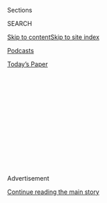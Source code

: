 <div id="app">

<div>

<div>

<div>

<div class="NYTAppHideMasthead css-1q2w90k e1suatyy0">

<div class="section css-ui9rw0 e1suatyy2">

<div class="css-eph4ug er09x8g0">

<div class="css-6n7j50">

</div>

<span class="css-1dv1kvn">Sections</span>

<div class="css-10488qs">

<span class="css-1dv1kvn">SEARCH</span>

</div>

[Skip to content](#site-content)[Skip to site
index](#site-index)

</div>

<div id="masthead-section-label" class="css-1wr3we4 eaxe0e00">

[Podcasts](https://www.nytimes3xbfgragh.onion/spotlight/podcasts)

</div>

<div class="css-10698na e1huz5gh0">

</div>

</div>

<div id="masthead-bar-one" class="section hasLinks css-15hmgas e1csuq9d3">

<div class="css-uqyvli e1csuq9d0">

</div>

<div class="css-1uqjmks e1csuq9d1">

</div>

<div class="css-9e9ivx">

[](https://myaccount.nytimes3xbfgragh.onion/auth/login?response_type=cookie&client_id=vi)

</div>

<div class="css-1bvtpon e1csuq9d2">

[Today’s
Paper](https://www.nytimes3xbfgragh.onion/section/todayspaper)

</div>

</div>

</div>

</div>

<div data-aria-hidden="false">

<div id="site-content" data-role="main">

<div>

<div class="css-1aor85t" style="opacity:0.000000001;z-index:-1;visibility:hidden">

<div class="css-1hqnpie">

<div class="css-epjblv">

<span class="css-17xtcya">[Podcasts](/spotlight/podcasts)</span><span class="css-x15j1o">|</span><span class="css-fwqvlz">New
Loop,
America</span>

</div>

<div class="css-k008qs">

<div class="css-1iwv8en">

<span class="css-18z7m18"></span>

<div>

</div>

</div>

<span class="css-1n6z4y">https://nyti.ms/2T87qUf</span>

<div class="css-1705lsu">

<div class="css-4xjgmj">

<div class="css-4skfbu" data-role="toolbar" data-aria-label="Social Media Share buttons, Save button, and Comments Panel with current comment count" data-testid="share-tools">

  - 
  - 
  - 
  - 
    
    <div class="css-6n7j50">
    
    </div>

  - 

</div>

</div>

</div>

</div>

</div>

</div>

<div id="NYT_TOP_BANNER_REGION" class="css-13pd83m">

</div>

<div id="top-wrapper" class="css-1sy8kpn">

<div id="top-slug" class="css-l9onyx">

Advertisement

</div>

[Continue reading the main
story](#after-top)

<div class="ad top-wrapper" style="text-align:center;height:100%;display:block;min-height:250px">

<div id="top" class="place-ad" data-position="top" data-size-key="top">

</div>

</div>

<div id="after-top">

</div>

</div>

<div>

<div class="css-1g7y0i5 e1drnplw0">

<div class="css-1ceswkc e1drnplw1">

</div>

<div class="css-f2fzwx e1drnplw2">

<div data-aria-labelledby="modal-title" data-role="region">

<div id="modal-title" class="css-mln36k">

transcript

</div>

<div class="css-pbq7ev">

</div>

<span>Back to Still
Processing</span>

<div class="css-f6lhej">

<div class="css-1ialerq">

<div class="css-1701swk">

bars

</div>

<div>

<div class="css-1t7yl1y">

0:00/0:00

</div>

<div class="css-og85jy">

\-0:00

</div>

</div>

</div>

</div>

<div class="css-15fbio0">

<div class="css-1p4nyns">

transcript

## New Loop, America

### Hosted by Wesley Morris and Jenna Wortham. Produced by Hans Buetow and Sydney Harper.

#### How dystopian and utopian shows like “Westworld” and “Hollywood” can help us map out a better future.

Thursday, May 14th, 2020

</div>

  - jenna wortham  
    Where’s my potato salad?

  - wesley morris  
    Jenna, I’m still building my potato arsenal. \[LAUGHTER\] It’s not
    going to be easy.

  - jenna wortham  
    I was promised potato salad.

  - wesley morris  
    And the promise still stands. It’s not time. It’s a Memorial Day
    potato salad. OK, let’s go.

  - jenna wortham  
    Ready? Three, two, one, record.
    
    I’m Jenna Wortham.

  - wesley morris  
    I’m Wesley Morris. We’re two culture writers scratching our heads at
    what the hell “Westworld’s” about. We still don’t know.

  - jenna wortham  
    This is “Still Processing.”

  - wesley morris  
    Jenna you know I love you, and I’ll do anything you ask me to do.
    And you really didn’t ask me to do it. As a matter of fact, I
    believe you warned me not to do it. But I watched all of season
    three of “Westworld.” And I just want to know, as a “Westworld”
    lover yourself, what the hell is going on with you?

  - jenna wortham  
    Listen, I think “Westworld lover” is a bit strong of a title, OK?

  - wesley morris  
    I’m sorry. I did not mean to impugn you.

  - jenna wortham  
    “Westworld” obsessive, “Westworld” curious, I mean, all of those
    apply.

  - wesley morris  
    I’m “Westworld” curious. You’re a “Westworld” sexual.

  - jenna wortham  
    Yes, I’m a West sexual. But since the show came out in 2016, I have
    found it so intriguing.

  - archived recording  
    Welcome to Westworld. Live without limits.

jenna wortham

The show is about a very fancy high tech amusement park for the ultra
wealthy, called Westworld. And at that amusement park, there are all
these very human-like androids, who live in this imperialist fantasy, I
guess. And visitors to the park get to engage with these robots in
whatever way they choose. So they can hunt them. They can enlist them
for quests. They can drink with them in the local watering hole, the
local saloon. They can have sex with them. I mean, they can beat them. I
mean, they can do whatever they want to them. And the show is basically
about the ethics of that.

  - archived recording 1  
    No, no, please don’t hurt him. I’ll do whatever you say\! Agh\!

  - archived recording 2  
    I didn’t pay all this money because I want it easy. I want you to
    fight.

jenna wortham

And a select handful of them start to become sentient, and they start to
acquire a type of agency. And then the subsequent two seasons of the
show are about what they do with that consciousness, and how they make
use of it.

  - archived recording 1  
    You can do as you wish with them. The goal is to escape.

  - archived recording 2  
    Go where?

  - archived recording 3  
    I want to see their world.

jenna wortham

In the most recent season, a handful of these robots, notably women and
two black people, are fighting for their freedom. And I think the
question of what does freedom look like is really fascinating to me. And
then beyond that, they’re also asking this question of what type of
world should we be living in? What type of world do we want to be a part
of?

wesley morris

And we’ve now learned that one of these, the most renegade of all the
renegade robots, her name is Delores. And in the first season she was a
simple country girl. And then things just take a turn, and she winds up
being a rifle-toting momma, who figures out a way by season 2 to get out
of that world, destroys that, and then she’s coming to this world, the
world you and I allegedly live in. I mean, I don’t know what city it is.
Is it San Frangeles?

jenna wortham

New San Frangeles, actually. It’s half New York and half —

wesley morris

Ding.

jenna wortham

Yes.

wesley morris

Ding, dingity ding. She’s coming to new San Frangeles to destroy it. But
in order to liberate humankind.

  - archived recording 1  
    You can stop pressing the alert button in your pocket. That won’t
    work, either. Bit of a tactical mistake, really. You want to be the
    dominant species, but you built your whole world with things more
    like me.

  - archived recording 2  
    You’re not going to hurt me, are you?

jenna wortham

I love science fiction. I love the questions it asks us about ourselves.
I love the way it tries to get us to look at what we see as normal, and
poke at it, and try to freak it, so that we can try to understand it
better and understand ourselves better. It draws a link between what
you’re seeing in the future to what’s happening right now, and tries
to get you to examine the connection between the two of those things, so
that you can map out or chart out a different path for yourself into a
much better future than the one you’re watching on screen. Because most
science fiction is a little dystopic, right? Most science fiction is
trying to be a parable, or trying to teach you a lesson. It’s trying to
tell you something, or throw up a giant yellow warning sign, like
caution, yield, before you head too far down this path. And I think
“Westworld” is trying to do that. I think it’s also trying to do way
too much. It’s got so many other things folded in there and all around
it.

wesley morris

I’ll say.

jenna wortham

But it is essentially — \[LAUGHTER\] But at its heart, it really is a
show about what you do when you wake up. Everyone has to sort of figure
out how awake they want to be, and what they’re going to do about it.
And so it’s just functioning on a lot of really interesting levels for
me, that I have a lot more fun thinking about than I do watching the
show. \[LAUGHTER\]

wesley morris

I’m having way more fun listening to you talk about it than I do
watching it.

  - archived recording  
    Our most skilled guests will fight their way to the outer limits of
    the park, besting fearsome braves, seducing nubile maidens,
    befriending tragically ill-fated sidekicks, and of course, like all
    our best narratives over the years, our guests will have the
    privilege of getting to know the character they’re most interested
    in: themselves. \[APPLAUSE\]

jenna wortham

When you’re watching “Westworld” and you’re seeing the ultra rich pay to
abuse people that look like regular humans — that look like their
relatives, look like their co-workers, look like their children,
presumably — you know that that’s from the outset wrong. That does not
feel OK. That does not feel good. That does not feel like an appropriate
way to work out your anger issues. There’s something called therapy for
that. We shouldn’t treat any other entity like that, no matter what we
think their intelligence levels are, no matter what race we think they
are, no matter what species we think they belong to. Nothing deserves
that kind of treatment. And we should watch a show like “Westworld” and
think about what are the things in our life right now that are
immediately obviously not OK? Are we treating other people as though
they’re subhuman? Are we treating other people as though their lives are
expendable? It’s helpful for just illuminating what are the elements of
our lives that we should be more suspicious of, that we take for
granted, that we normalize in this moment?

wesley morris

Yeah, I mean, I feel like what you’re describing is the uses of a
dystopia, the ways in which a dystopia can ultimately inform our moment,
which also seems loosely dystopic, if not altogether dystopic.

jenna wortham

Mmm.

wesley morris

So speaking of dystopias in science fiction television, let’s play a
game, Jenna.

jenna wortham

OK.

wesley morris

I am a young, hungry, aspiring TV writer.

jenna wortham

Mm-hm.

wesley morris

And you are the big, bad TV executive.

jenna wortham

Mmm.

wesley morris

I want to pitch you on my dystopic eight-part four season series. It’s
set in a time when everything is pretty normal.

jenna wortham

Hmm.

wesley morris

And then all of a sudden, just like that, everything changes. Almost
overnight, a virus takes over the whole world. That’s the inciting
incident. And it’s got a society that is basically kept apart six feet
at every step.

jenna wortham

Wow.

wesley morris

But not equally, because the black people and Latinx people are being
arrested at a 90 percent higher rate than anybody else. And they are
also the people doing the most egregious dying of this disease.

jenna wortham

Mm-hmm.

wesley morris

And let’s just forget about America’s native people, who are dying at
alarmingly high rates, too. And then there’ll be something called like,
I don’t know, an immunity passport where the people who’ve had the
disease will be able to freely move about the country, and get all the
jobs, and have all the opportunities. And people are going to be spying
on each other, and tracking each other on social media, and then calling
911 to tell the police that their neighbor, some person they see out the
window, I don’t know, a guy at the supermarket is not wearing a mask.
Police are going to come and arrest that person, too. Except I don’t
know that I’d really have to pitch this show, because we’re living in
it\!

jenna wortham

I was going to say, it’s just called America 2020. I mean, it’s
basically just called “Dateline.” That show exists, and it’s on my TV in
about 20 minutes. No, it’s really chilling when you put it that way,
because when we think about classic definitions of a dystopia, it’s some
place in the future that’s undesired, where things are unlivable. It
feels like a waking nightmare. People are ruled by fear, and there’s a
lot of dehumanization. I mean, that’s basically right now. We’re living
it.

wesley morris

So if right now is a dystopia, and “Westworld,” as we’ve been
discussing, is a dystopia, I’m wondering what you think the use of a
utopia would be right now.

jenna wortham

Hmm. I mean, interestingly enough, they kind of serve the same purpose
as thinking through a dystopia. Historically in science fiction, utopias
are always held up to remind you that nothing is perfect, nothing can be
perfect. And my mind immediately goes to a film like “The Stepford
Wives,” where you have this picture perfect town of all these 1950s very
happy housewives, and then once Nicole Kidman’s character starts
scratching a little bit below the surface, it’s revealed that all these
women are actually robots. Or a film like “Elysium,” where all the
people on poverty stricken Earth are trying to get up to this incredible
haven, safe haven, heaven in the clouds, this really fancy city. But
nothing up there is as it seems, either. And so both films are trying to
let you know that, if it seems too good to be true, it probably is. Be
suspicious, proceed with caution.

wesley morris

I’m just going to say, I love that you chose the Nicole Kidman “Stepford
Wives.”

jenna wortham

The only one.

wesley morris

Oh, wow.

jenna wortham

In my opinion. I love her\! I love Nicki.

wesley morris

OK, well, I love the ‘75 “Stepford Wives.”

jenna wortham

What? The new one has Bette Midler in it, too. I mean, come on.

wesley morris

Listen, I’m not arguing. But I think there is a version of a utopia that
stays a utopia for pretty much the entire time. And even though
television is generically full of these things, I think there’s a one
thing that we can watch on one of these platforms right now that is
entirely utopic.

jenna wortham

OK.

wesley morris

And that is Ryan Murphy’s show about old Hollywood called “Hollywood.”
\[LAUGHTER\] So we’re going to take a break. And when we come back,
we’re going to talk about how one little movie is going to rewrite the
entire history of racism in this country to make it better for
everybody.

\[music\]

wesley morris

“Hollywood” is a seven part Netflix series that is focused on the
production of a motion picture in 1946 or ‘47. The movie’s called “Meg,”
and it is essentially written by, starring, directed by young people.
Not just any young people, young non-white people, some of whom are gay.
The star is an African-American woman named Camille Washington, who’s
played by Laura Harrier. The director of the movie is played by Darren
Criss, and he’s Filipino and white, and very proud to totally embrace
his Filipino ancestry, comes out of the closet and everything. He
doesn’t have to hide anymore. And the whole movie has been written by
a gay black man who’s played by Jeremy Pope. And Ace Pictures is what
the studio on the show is called. And initially it’s run by Rob Reiner.
Perfect. He’s kind of bigoted. He has a heart attack. He’s in a coma.
And while he’s in the hospital, his wife, Patti LuPone, takes over the
studio and decides she’s going to put this movie “Meg” into production
even if it ruins the studio. Because you know what, y’all? It is the
right thing to do. It’s the right thing to do\!

  - archived recording1  
    OK, we’re doing it.

  - archived recording 2  
    Mrs. Amberg, before you go and take —

  - archived recording 3  
    You’re fired. I don’t know if I can fire you, but if I can, you’re
    fired. We’re making “Meg.” Now, everyone, go home before I change my
    mind. We’ll put out a press release first thing in the morning. Tell
    Camille Washington she has the role.

  - archived recording 4  
    Well, this is wrong, surely.

  - archived recording 5  
    Avis, I’m very proud of you.

  - archived recording 6  
    You’re good.

  - archived recording 7  
    No, I’m just fed up.

wesley morris

This show “Hollywood” takes real people and makes them characters, too.
There’s Rock Hudson, one of our great movie stars, who on this show is
just content to be an aspiring househusband. Hattie McDaniel, the first
black woman to win an Oscar. And Anna May Wong, the Chinese-American
actress who, in real life, lost a lot of starring roles because she
wasn’t white. And this movie would have been in production during the
reign of the Hays Code, which is basically commandments that movies
would have to follow in order to be deemed producible. Can I just go
through some of what they are?

jenna wortham

Yeah. Because this is a real thing. Because “Hollywood” blends fact and
fiction, but the Hays Code is a real thing. It was an actual thing that
existed in Hollywood, right?

wesley morris

Oh, it was real.

jenna wortham

OK, that’s what I thought.

wesley morris

It was real. So here are some things in the Hays Code. You can’t make
fun of the clergy. You can’t have any sex hygiene or venereal disease of
any kind. Even though, parenthetically, Hollywood was rampant with a lot
of poor sex hygiene.

jenna wortham

Interesting.

wesley morris

You can’t have what they describe as miscegenation, which is basically
any interracial sexual relationship. No white slavery. You could show
any other race being enslaved all day long.

jenna wortham

Clearly.

wesley morris

Just not white people.

jenna wortham

Clearly.

wesley morris

Not white people\!

jenna wortham

Fascinating.

wesley morris

No, quote, “sex perversion,” which is basically just gay people. You can
imagine how a show like Hollywood would be positioning itself against
something like the Hays Code.

jenna wortham

Mm-hmm.

wesley morris

It wants to break as many of those laws as it possibly can, and in doing
so, functions to me as a work of utopia.

jenna wortham

It functions the way utopias function in science fiction. It just is not
intentional in the architecture of the show, which is to say that for me
watching it, I understand that this is supposed to be utopic. Even the
title sequence, when the show starts, there all these actors, and
cross-race, gender, ethnicity, creed, and they’re all climbing the
Hollywood sign. And it seems like they’re neck and neck at first, but
then they’re checking to make sure the others are coming along as well.
And so there are these close-ups of hands reaching to help pull other
people. One person slips, this person grabs them around their waist. And
as commentary on intersectionality, I was here for it. I was like, “Yes,
we do all need to work together, folks.” I love that part of it. But in
terms of what the show is actually about, these imagined fantasies
around what it would look like if, let’s say, the head of a studio said,
“I made the wrong call in the past around something as offensive as
yellow face. I want to do right by this colored actress.” These are the
terms they use in the show. These are not my terms. “I want to do right
by these people. Let’s do the right thing.” I understand why you might
want to present that as a blueprint for how we can do things better in
the future, but you actually don’t have to transport yourself back to
the late 1940s and the early 1950s to make that show. You can actually
make a version of that, that exists right now in Hollywood.

wesley morris

You could just set it at CBS\!

jenna wortham

You could literally just set it at CBS\! You could literally just set it
at Netflix\! And so it’s this kind of a fantasy of this nostalgic
optimism that if we could go back and do things the right way, we would.
But hello? Heller? In 2020, there aren’t a lot of good parts for black
and Asian actors right now. Am I wrong? I don’t know. You don’t have to
go back to old Hollywood for that. And it’s true we’ve had movies like
“Love Jones,” obviously “Love & Basketball.” We’ve had a lot of really
incredible films cast with non-white leads. But to me, it feels like
it’s not enough.

wesley morris

But that is the whole point of this show, which is to make it so that if
you start at pretty much in the golden age of Hollywood, you don’t have
to deal with the frustration of “Love & Basketball” and “Love Jones”
being these atypical national black person event type movies. And that
is the goal of this show. And we should say that it comes from Ryan
Murphy. “Hollywood” is a Ryan Murphy production. He made the show with
this guy named Ian Brenner. And it’s pretty much of a piece with this
version of Ryan Murphy, this man who has committed to these ideas of
so-called diversity and inclusion, and what it means to hire non cis
white men for jobs, essentially. And he is doing that work. He’s given
us the Betty and Joan season of “Feud” and — you know one of his
anthology shows on FX. He’s made “The People v. O.J. Simpson,” which is
great. And “Feud” is also great.

jenna wortham

And “Pose\!” Can’t forget about “Pose.”

wesley morris

And “Pose.” Who could forget? Who could forget “Pose?” A world made up
entirely of queer people and mostly trans people.

jenna wortham

Beautiful black people, and Latinx people.

wesley morris

And they’re mostly black and Latinx, yes. So I mean, he’s busy. He’s got
a lot of hands in a lot of pots, and a lot of them involve bringing
people who don’t get brought to things to the television screens of
people around the world. It is a worthy project, and this show is very
much of a piece with it.

  - archived recording 1  
    I got to say Mr. Samuels, sometimes I think folks in this town don’t
    really understand the power they have. Movies don’t just show us how
    the world is. They show us how the world can be. And if we change
    the way that movies are made, you take a chance and you make a
    different kind of story, I think you can change the world.

  - archived recording 2  
    Here are some scripts that I’m — that Mr. Amberg is excited about.
    Read them. If you find something you like, come back and let’s talk.

  - archived recording 3  
    OK, all of them?

  - archived recording 4  
    All of them. \[BELL RINGS\]

jenna wortham

At some point, the film is released. It’s a huge hit. It’s a wide
release, so it’s in the black theaters, the white theaters, all the
theaters. They’ve dropped the price, so anybody can go. And the film is
nominated for a whole host of Oscars. And while we’re at the Oscars and
each character’s category is being called, they cut to a shot of people
at home listening along. So when it’s Anna May Wong’s turn, it’s like
“And the nominees for Best Supporting Actress are — ” and they call
her name. They cut to a family of Chinese people crowded around a radio.
And in that moment, I was reminded, the Oscars do matter. These awards
do matter. Representation is so important. Visibility is so important.
And then a few seconds later, when Camille’s category is called —

wesley morris

Oh, lord.

jenna wortham

— they cut to a black family in like a shack. I don’t know. I was like,
what year is this? Did we go back in time? Is this the 1880s? I don’t
know. I am still traumatized by that scene. Because I actually was
thinking a lot about the most recent Oscars. And I was thinking about
“Parasite.” And I was thinking about that win, and how good it felt,
and it felt like a recognition. It felt like —

wesley morris

Of course, yeah.

jenna wortham

— we’re acknowledging this South Korean film and this filmmaker. And it
did remind me of the ways in which these major international
acknowledgments, they do feel like advances. They do feel like progress,
and I don’t want to undermine that at all. “Hollywood” itself, as this
Netflix show, didn’t feel like it was trying to do the thing that the
show was about. It felt like it was patting itself on the back for
wanting to do those things, right?

  - archived recording  
    To be standing here as the first actress of Chinese descent to win
    this award, not for putting on yellow face and playing an oriental
    caricature, but for playing a woman. A complex woman with a heart
    and a soul. Thank you. \[APPLAUSE\]

wesley morris

So the thing about this show to me that feels especially fantastical in
terms of how utopic it is, is that it’s sort of a luxury for white
people to be able to go back in the past and do whatever they want,
because they were fine back then. \[LAUGHTER\] When black people go back
into the past, it is to essentially operate around certain histories
that were essentially designed to oppress, and subjugate, and
essentially annihilate them. And the idea of going back there and
creating a utopia just seems to be a rather — I mean, if not distasteful
thing to do, then slightly naive. And Ryan Murphy has this luxury of
revisiting a past in a way that a black person, or if you’re telling
Anna May Wong’s story, a Chinese-American person just wouldn’t be able
to.

jenna wortham

Listen, for a show that wants me to take these tweaks seriously, and I
love Queen Latifah as much as the next person, but you mean to tell me
they couldn’t find a single dark skinned actor to play Hattie McDaniel?
Like I get it, you wanted a big name actress, great. But like, Gabby
Sidibe wasn’t available? That’s a real sensitive part of history. And
she was the daughter of slaves, she wasn’t allowed in a theater, and
you’re going to cast a light-skinned actress to play her? That’s
painful. Don’t rewrite our history like that. You want to rewrite the
past so we can rethink the present? Then do right by the past. Because
that does not give me the confidence that you really take this
seriously.

wesley morris

I hear you and — Hattie McDaniel, of course, won the academy award for
Best Supporting Actress for 1939’s “Gone With the Wind.” She played the
character, the unforgettable iconic character Mammy. And the thing about
this show with respect to Hattie McDaniel and people like her, is that
it is full of all of these interesting real people, who lived really
interesting Hollywood lives. And why “Hollywood” isn’t just an anthology
show about these great entertainers? What if they had just made a movie
about Oscar Micheaux? He’s the first black filmmaker of any significance
in this country. I mean, he is somebody that you could have had a lot of
fun with taking from the margins. He was essentially the Tyler Perry of
the 1920s. What if Warner Brothers hired him to make a major motion
picture, and starring Hattie McDaniel? I just feel like the show has an
interesting imagination when it comes to what it wants to do with the
Hollywood equivalent of the Marvel universe, right? Which of your
favorite characters does it want to get together to do work together?

jenna wortham

My gosh. This show, to me, starts to feel a little bit like — it’s a
liberation fantasy. It’s like what would it have looked like back then
if white people were the saviors of all other people? And that fantasy
is not helpful for thinking about then. It’s not helpful for thinking
about right now. And there’s a moment in the Oscar scene of the seventh
episode of the show “Hollywood,” when Avis Amberg, who’s running Ace
Studios, is watching —

wesley morris

Patti LuPone’s character.

jenna wortham

Patti LuPone’s character — is watching “Meg.” At first, it seems like
“Meg” is not going to win any awards, and she has this very dramatic
back of the hand to the forehead moment. “Oh, it’s because I’m a woman.”
Is it because you’re a woman? Or is it because they don’t want to reward
this show about an interracial couple with a Chinese woman it. I don’t
know if it’s about you, white lady. I don’t know if it’s about you right
now in this moment. And them writing that in with an ounce of sincerity,
and I just felt like, this is the problem with the show. It thinks it’s
all about whoever made the show, and not actually about the lives and
the trials and tribulations of these people of color.

wesley morris

When you say show, do you mean “Hollywood,” or do you mean the people
who made “Meg?”

jenna wortham

It’s kind of both.

wesley morris

OK.

jenna wortham

It’s kind of one and the same, to be honest with you. It’s really nice
to imagine that after World War II, in this period of rebuilding and
regeneration, that something like the social and psychological legacy of
slavery could be easily wiped away by people in a boardroom saying,
“Let’s make a movie. Let’s make this movie starring a colored
woman.” Let’s think about what was going on during that period of
time. Jim Crow, deep segregation is still active. And it’s not just
something that’s like colored water fountain and a white water fountain.
No, this is a system of segregation that is set up to demoralize one
group of people and maintain the hegemony of another group of people.
That’s something that’s very difficult to undo. It’s not something like
ironing out wrinkles in a shirt. It’s not a switch that you can flip.
And the government at this period of time has decided, you know, All
Japanese-Americans, you’re just going to be hidden away and be in these
internment camps. I mean, there is a real practice, active practice of
racial terror that’s happening across many different groups of people.
And that’s not something that’s just undone with a magic wand. I
understand the fantasy, and I understand the agenda. And again, I do
think it is a noble experiment, but it is also a little bit insulting to
just assume that at this moment in time, people would be ready for a
Chinese-American movie star. They would be ready for a beautiful black
woman to have all the opportunities that white women have. To kind of
allow that type of magical thinking to exist in this racial fantasy I
think is really harmful. And it’s frustrating, and it’s a free pass. And
it was hurtful. I actually was like — I felt pained.

wesley morris

Yeah, no. I mean, it’s reducing racism to something that can basically
be solved by one movie, that’s presented as the solution to all of
America’s racial problems. There is a moment in episode seven that just
cracked me up.

jenna wortham

Which one?

wesley morris

The movie opens. It’s a huge hit. And three of the men involved with the
film go to a screening and watch. They sit in the balcony, and there’s
newsreel footage of the premiere of the movie and the hoopla around it.

jenna wortham

Right, right.

wesley morris

And at some point, the announcer says, “Racial protests around the
country simply melted away.”

  - archived recording 1  
    — simply melted away, as thousands rushed out to see a new kind of
    motion picture, and moviegoers of every color have fallen in love.

  - archived recording 2  
    Every woman I know who saw it cried. And we understood how she was
    feeling.

  - archived recording 3  
    Could one movie change the way a nation sees itself? Who knows? But
    one thing’s for sure, America’s mad for —

  - archived recording 4  
    “Meg\!” \[LAUGHTER\]

jenna wortham

Honestly, Wesley, I’m glad one of us is laughing right now, because I
had the exact opposite somatic response in my body. I was watching that
episode in the bathtub, and I jerked so much that a tidal wave of my
rose-scented magnesium salt-infused water splashed onto my floor, and I
had to scramble to find a towel to mop it up. But I —

wesley morris

Oh my god.

jenna wortham

I mean, I’m being really serious. I cried. I was so hurt. That is a
really beautiful sentiment that feels so negligent, and so — that is in
direct opposition to even what we’re seeing right now. You have
anti-quarantine protests, which, protest wanting to go back to work.
Yeah, make yourself known. That is a thing you should be able to do. But
the white people in this country can’t even show up in protest without
bringing Nazi insignia, and Confederate flags, and assault rifles. Those
are emblems of hate. I don’t want to overestimate the power of popular
culture to shift societal expectations and norms. It is hugely
influential, hugely instrumental. But we also can’t overstate its
ability. There has to be some balance —

wesley morris

Yes, yes, I hear you.

jenna wortham

— and part of the fantasy of this whole show is that Hollywood has a lot
more power than it thinks it does. It’s really easy to look back and to
cast yourself backwards in time and say, “If I had been around during
this particularly fraught era in history, I would have helped slaves
escape. I would have hid people in my home if I’d been in Nazi Germany.”
All of these fantasies are easy to say, and this show extends that. It
frustrates me because I think that it allows for a type of escapism that
isn’t useful right now. We are living in a state of emergency.

wesley morris

That’s why I find the distrust of humanity on a show like “Westworld” to
be slightly more fascinating. Even though I don’t quite know what the
hell is going on with that show, I think the use of its dystopic
elements are actually really imagining a better future in a way that
requires, as at some point Evan Rachel Wood’s character Delores says,
that Free will exists, it’s just \[EXPLETIVE\] hard. And I just find the
hard way more interesting than the easy way. In “Hollywood” the TV show,
it kind of makes it too easy. And we’re in a moment in which we’re
having utopias pushed on us all the time. Every time we turn on a
television show, there is the risk of being bombarded with utopia
propaganda, essentially.

jenna wortham

Mmm.

wesley morris

And there are all these commercials that basically insist that we’re in
this together. “We’re all gonna make it\!”

jenna wortham

“Everything’s gonna be just fine. Just order our products, and you’ll
live. You’ll be OK.” It’s like that is the most dystopic thing, but it’s
a dystopia masquerading as a utopia.

wesley morris

There are “we’re all in this together” ads for John Deere. There are
“we’re all in this together” ads for places like Walmart.

jenna wortham

Yeah, and I’ve seen them for No Touch toilets, and I’ve seen them for
Budweiser. But I really want to talk about this Papa John’s commercial,
because it is the most dystopic thing masquerading as a utopic thing.
And it opens with a young man by the name of T.J. Lam, who’s a store
manager in Louisville, Ky., professing his deep devotion to delivering
pizzas to all the white families at home that can’t be bothered to cook
for their kids anymore.

  - archived recording  
    I know for every pizza I deliver, that’s a trip that family doesn’t
    have to take out of their house. It relieves some stress off of me
    to let me know that I’m doing something good for the community, not
    just Papa John’s.

jenna wortham

The utopic notion in this commercial is that the people who are forced
to keep working during this time want to be. They want to be in service
of those who can afford to stay home in their enormous mini mansions, by
the way. And that is the fantasy. That is so dystopic\! I can imagine
him saying, “I’m happily putting myself at risk every day. I may or may
not have a family of dependents, grandparents, immunocompromised folks
that I am putting at risk so I can do my job for you, Papa John’s.” I
mean, Jesus.

wesley morris

I mean, we can see he’s not wearing any P.P.E., by the way. They don’t
get that — Papa John’s not handing out the P.P.E.

jenna wortham

Why are we acting like that’s an OK thing, that he shouldn’t have a mask
on, or they shouldn’t have a mask on?

wesley morris

Right. Part of the dystopic feeling of a commercial like that is that
you’re being lied to. This is a fable about our moment. And I also
wonder if one of the crazy things about this moment is we are really
thinking about the ways in which we maybe thought we had been living in
a utopia, and have now been forced to reckon with the fact that we’ve
been in a dystopia the entire time. And the thing that has really
brought that home to me is how Ahmaud Arbery died. And the thing that
people keep saying is unimaginable is that this is how people used to
die. This is a death from the 1920s. This is an old death. The idea that
he was running for his — literally running for his life from white men
in a pickup truck? What time? What wormhole did that truck drive out of?
And the truth is, no, there’s no wormhole\!

jenna wortham

Yeah, that’s it. There’s no movie. There’s no robot. There’s no
algorithm that changes that. And this has been going around via Twitter.
I’m just not claiming credit for this idea. It’s been repeated a number
of times, different ways, but the police didn’t arrest those men because
there was a video. They saw the video. They only had to take action —

wesley morris

We saw the video.

jenna wortham

— because we saw the video. And so when we think about like — that’s the
most dystopic thing ever. And I think that’s why a show like “Westworld”
titillates me, because what do you do when you realize the levels of
oppression that you’re living under? And that’s why a show like
“Hollywood” frustrates me, because there is no version of history in
which an Oscar-winning film fixes all of the problems that this country
has with structural oppression and racism. And you know how I know the
answer to that? Because we actually saw that when Halle Berry won the
award for “Monster’s Ball.” And guess what? It didn’t fix all these
problems, because some 20 years later, Ahmaud Arbery’s still dead. Nina
Pop is still dead. Breonna Taylor’s still dead. And those are just the
names that were turned into hashtags. So please don’t go back to the
past and tell me, “Hey, had ‘Meg’ won all these awards, this reality
might be different.” Because variations of that have happened. That’s
the loop. And it’s up to us to break it. It’s up to us to wake up from
it. I just don’t know if people want to.

wesley morris

That’s our show. “Still Processing” is a product of The New York Times.
It was recorded, once again, and for the last time, in our living rooms.

jenna wortham

It is produced by Hans Buetow and Sydney Harper.

wesley morris

Our editors are Sarah Sarasohn and Sasha Weiss, Wendy Dorr, and Lisa
Tobin.

jenna wortham

Our engineer is Jake Gorski.

wesley morris

Our theme music is by Kindness. It’s called “World Restart” from the
album “Otherness.”

jenna wortham

You can find all of our episodes and various fun things at
NYTimes.com/stillprocessing.

wesley morris

Thanks for listening, you guys. Good luck.

jenna wortham

Stay safe, and stay healthy. And we’ll be back soon.

wesley morris

We’ll miss you.

jenna wortham

We will miss you.

wesley morris

We’ll miss you.

jenna wortham

It sounds like you’re a ghost.

wesley morris

We’ll miss you.
\[LAUGHTER\]

</div>

</div>

</div>

</div>

<div style="position:absolute;width:0;height:0;visibility:hidden;display:none">

</div>

<div style="width:100%">

<div class="css-18qqsen e1eullfg0" style="background-image:url(https://static01.graylady3jvrrxbe.onion/images/2019/09/15/podcasts/still-processing-album-art-2/still-processing-album-art-2-videoFifteenBySeven2610-v2.png)">

<div class="css-1hmsypo e1eullfg2">

<div class="css-131hid3 e1eullfg3">

<div class="css-1uhi299 e1eullfg1">

</div>

<div class="css-1tloyb6">

<div class="css-1kltdsh ehra6vc0">

[<span class="css-1f76qa2">![Still Processing
logo](https://static01.graylady3jvrrxbe.onion/images/2019/09/15/podcasts/still-processing-album-art-2/still-processing-album-art-2-square320.jpg)<span>Still
Processing</span></span>](https://www.nytimes3xbfgragh.onion/column/still-processing-podcast)<span class="css-1lhttlg ehra6vc1"><span class="css-sj5ozi ehra6vc2">Subscribe:</span></span>

  - [Apple Podcasts](https://itunes.apple.com/us/podcast/id1151436460)
  - [Google
    Podcasts](https://www.google.com/podcasts?feed=aHR0cHM6Ly9yc3MuYXJ0MTkuY29tL255dC1zdGlsbC1wcm9jZXNzaW5n)

</div>

</div>

<div class="css-1r0dpua e1eullfg4">

<div class="css-1gu519p edye5kn0">

<div>

# New Loop, America

## How dystopian and utopian shows like “Westworld” and “Hollywood” can help us map out a better future.

</div>

<span class="css-lsnb14 edye5kn4">Hosted by Wesley Morris and Jenna
Wortham. Produced by Hans Buetow and Sydney Harper.</span>

<div class="css-1vd84sn">

<span class="css-16bt4xd">Transcript</span>

</div>

</div>

<div class="css-1g7y0i5 e1drnplw0">

<div class="css-1ceswkc e1drnplw1">

</div>

<div class="css-f2fzwx e1drnplw2">

<div data-aria-labelledby="modal-title" data-role="region">

<div id="modal-title" class="css-mln36k">

transcript

</div>

<div class="css-pbq7ev">

</div>

<span>Back to Still
Processing</span>

<div class="css-f6lhej">

<div class="css-1ialerq">

<div class="css-1701swk">

bars

</div>

<div>

<div class="css-1t7yl1y">

0:00/0:00

</div>

<div class="css-og85jy">

\-0:00

</div>

</div>

</div>

</div>

<div class="css-15fbio0">

<div class="css-1p4nyns">

transcript

## New Loop, America

### Hosted by Wesley Morris and Jenna Wortham. Produced by Hans Buetow and Sydney Harper.

#### How dystopian and utopian shows like “Westworld” and “Hollywood” can help us map out a better future.

Thursday, May 14th, 2020

</div>

  - jenna wortham  
    Where’s my potato salad?

  - wesley morris  
    Jenna, I’m still building my potato arsenal. \[LAUGHTER\] It’s not
    going to be easy.

  - jenna wortham  
    I was promised potato salad.

  - wesley morris  
    And the promise still stands. It’s not time. It’s a Memorial Day
    potato salad. OK, let’s go.

  - jenna wortham  
    Ready? Three, two, one, record.
    
    I’m Jenna Wortham.

  - wesley morris  
    I’m Wesley Morris. We’re two culture writers scratching our heads at
    what the hell “Westworld’s” about. We still don’t know.

  - jenna wortham  
    This is “Still Processing.”

  - wesley morris  
    Jenna you know I love you, and I’ll do anything you ask me to do.
    And you really didn’t ask me to do it. As a matter of fact, I
    believe you warned me not to do it. But I watched all of season
    three of “Westworld.” And I just want to know, as a “Westworld”
    lover yourself, what the hell is going on with you?

  - jenna wortham  
    Listen, I think “Westworld lover” is a bit strong of a title, OK?

  - wesley morris  
    I’m sorry. I did not mean to impugn you.

  - jenna wortham  
    “Westworld” obsessive, “Westworld” curious, I mean, all of those
    apply.

  - wesley morris  
    I’m “Westworld” curious. You’re a “Westworld” sexual.

  - jenna wortham  
    Yes, I’m a West sexual. But since the show came out in 2016, I have
    found it so intriguing.

  - archived recording  
    Welcome to Westworld. Live without limits.

jenna wortham

The show is about a very fancy high tech amusement park for the ultra
wealthy, called Westworld. And at that amusement park, there are all
these very human-like androids, who live in this imperialist fantasy, I
guess. And visitors to the park get to engage with these robots in
whatever way they choose. So they can hunt them. They can enlist them
for quests. They can drink with them in the local watering hole, the
local saloon. They can have sex with them. I mean, they can beat them. I
mean, they can do whatever they want to them. And the show is basically
about the ethics of that.

  - archived recording 1  
    No, no, please don’t hurt him. I’ll do whatever you say\! Agh\!

  - archived recording 2  
    I didn’t pay all this money because I want it easy. I want you to
    fight.

jenna wortham

And a select handful of them start to become sentient, and they start to
acquire a type of agency. And then the subsequent two seasons of the
show are about what they do with that consciousness, and how they make
use of it.

  - archived recording 1  
    You can do as you wish with them. The goal is to escape.

  - archived recording 2  
    Go where?

  - archived recording 3  
    I want to see their world.

jenna wortham

In the most recent season, a handful of these robots, notably women and
two black people, are fighting for their freedom. And I think the
question of what does freedom look like is really fascinating to me. And
then beyond that, they’re also asking this question of what type of
world should we be living in? What type of world do we want to be a part
of?

wesley morris

And we’ve now learned that one of these, the most renegade of all the
renegade robots, her name is Delores. And in the first season she was a
simple country girl. And then things just take a turn, and she winds up
being a rifle-toting momma, who figures out a way by season 2 to get out
of that world, destroys that, and then she’s coming to this world, the
world you and I allegedly live in. I mean, I don’t know what city it is.
Is it San Frangeles?

jenna wortham

New San Frangeles, actually. It’s half New York and half —

wesley morris

Ding.

jenna wortham

Yes.

wesley morris

Ding, dingity ding. She’s coming to new San Frangeles to destroy it. But
in order to liberate humankind.

  - archived recording 1  
    You can stop pressing the alert button in your pocket. That won’t
    work, either. Bit of a tactical mistake, really. You want to be the
    dominant species, but you built your whole world with things more
    like me.

  - archived recording 2  
    You’re not going to hurt me, are you?

jenna wortham

I love science fiction. I love the questions it asks us about ourselves.
I love the way it tries to get us to look at what we see as normal, and
poke at it, and try to freak it, so that we can try to understand it
better and understand ourselves better. It draws a link between what
you’re seeing in the future to what’s happening right now, and tries
to get you to examine the connection between the two of those things, so
that you can map out or chart out a different path for yourself into a
much better future than the one you’re watching on screen. Because most
science fiction is a little dystopic, right? Most science fiction is
trying to be a parable, or trying to teach you a lesson. It’s trying to
tell you something, or throw up a giant yellow warning sign, like
caution, yield, before you head too far down this path. And I think
“Westworld” is trying to do that. I think it’s also trying to do way
too much. It’s got so many other things folded in there and all around
it.

wesley morris

I’ll say.

jenna wortham

But it is essentially — \[LAUGHTER\] But at its heart, it really is a
show about what you do when you wake up. Everyone has to sort of figure
out how awake they want to be, and what they’re going to do about it.
And so it’s just functioning on a lot of really interesting levels for
me, that I have a lot more fun thinking about than I do watching the
show. \[LAUGHTER\]

wesley morris

I’m having way more fun listening to you talk about it than I do
watching it.

  - archived recording  
    Our most skilled guests will fight their way to the outer limits of
    the park, besting fearsome braves, seducing nubile maidens,
    befriending tragically ill-fated sidekicks, and of course, like all
    our best narratives over the years, our guests will have the
    privilege of getting to know the character they’re most interested
    in: themselves. \[APPLAUSE\]

jenna wortham

When you’re watching “Westworld” and you’re seeing the ultra rich pay to
abuse people that look like regular humans — that look like their
relatives, look like their co-workers, look like their children,
presumably — you know that that’s from the outset wrong. That does not
feel OK. That does not feel good. That does not feel like an appropriate
way to work out your anger issues. There’s something called therapy for
that. We shouldn’t treat any other entity like that, no matter what we
think their intelligence levels are, no matter what race we think they
are, no matter what species we think they belong to. Nothing deserves
that kind of treatment. And we should watch a show like “Westworld” and
think about what are the things in our life right now that are
immediately obviously not OK? Are we treating other people as though
they’re subhuman? Are we treating other people as though their lives are
expendable? It’s helpful for just illuminating what are the elements of
our lives that we should be more suspicious of, that we take for
granted, that we normalize in this moment?

wesley morris

Yeah, I mean, I feel like what you’re describing is the uses of a
dystopia, the ways in which a dystopia can ultimately inform our moment,
which also seems loosely dystopic, if not altogether dystopic.

jenna wortham

Mmm.

wesley morris

So speaking of dystopias in science fiction television, let’s play a
game, Jenna.

jenna wortham

OK.

wesley morris

I am a young, hungry, aspiring TV writer.

jenna wortham

Mm-hm.

wesley morris

And you are the big, bad TV executive.

jenna wortham

Mmm.

wesley morris

I want to pitch you on my dystopic eight-part four season series. It’s
set in a time when everything is pretty normal.

jenna wortham

Hmm.

wesley morris

And then all of a sudden, just like that, everything changes. Almost
overnight, a virus takes over the whole world. That’s the inciting
incident. And it’s got a society that is basically kept apart six feet
at every step.

jenna wortham

Wow.

wesley morris

But not equally, because the black people and Latinx people are being
arrested at a 90 percent higher rate than anybody else. And they are
also the people doing the most egregious dying of this disease.

jenna wortham

Mm-hmm.

wesley morris

And let’s just forget about America’s native people, who are dying at
alarmingly high rates, too. And then there’ll be something called like,
I don’t know, an immunity passport where the people who’ve had the
disease will be able to freely move about the country, and get all the
jobs, and have all the opportunities. And people are going to be spying
on each other, and tracking each other on social media, and then calling
911 to tell the police that their neighbor, some person they see out the
window, I don’t know, a guy at the supermarket is not wearing a mask.
Police are going to come and arrest that person, too. Except I don’t
know that I’d really have to pitch this show, because we’re living in
it\!

jenna wortham

I was going to say, it’s just called America 2020. I mean, it’s
basically just called “Dateline.” That show exists, and it’s on my TV in
about 20 minutes. No, it’s really chilling when you put it that way,
because when we think about classic definitions of a dystopia, it’s some
place in the future that’s undesired, where things are unlivable. It
feels like a waking nightmare. People are ruled by fear, and there’s a
lot of dehumanization. I mean, that’s basically right now. We’re living
it.

wesley morris

So if right now is a dystopia, and “Westworld,” as we’ve been
discussing, is a dystopia, I’m wondering what you think the use of a
utopia would be right now.

jenna wortham

Hmm. I mean, interestingly enough, they kind of serve the same purpose
as thinking through a dystopia. Historically in science fiction, utopias
are always held up to remind you that nothing is perfect, nothing can be
perfect. And my mind immediately goes to a film like “The Stepford
Wives,” where you have this picture perfect town of all these 1950s very
happy housewives, and then once Nicole Kidman’s character starts
scratching a little bit below the surface, it’s revealed that all these
women are actually robots. Or a film like “Elysium,” where all the
people on poverty stricken Earth are trying to get up to this incredible
haven, safe haven, heaven in the clouds, this really fancy city. But
nothing up there is as it seems, either. And so both films are trying to
let you know that, if it seems too good to be true, it probably is. Be
suspicious, proceed with caution.

wesley morris

I’m just going to say, I love that you chose the Nicole Kidman “Stepford
Wives.”

jenna wortham

The only one.

wesley morris

Oh, wow.

jenna wortham

In my opinion. I love her\! I love Nicki.

wesley morris

OK, well, I love the ‘75 “Stepford Wives.”

jenna wortham

What? The new one has Bette Midler in it, too. I mean, come on.

wesley morris

Listen, I’m not arguing. But I think there is a version of a utopia that
stays a utopia for pretty much the entire time. And even though
television is generically full of these things, I think there’s a one
thing that we can watch on one of these platforms right now that is
entirely utopic.

jenna wortham

OK.

wesley morris

And that is Ryan Murphy’s show about old Hollywood called “Hollywood.”
\[LAUGHTER\] So we’re going to take a break. And when we come back,
we’re going to talk about how one little movie is going to rewrite the
entire history of racism in this country to make it better for
everybody.

\[music\]

wesley morris

“Hollywood” is a seven part Netflix series that is focused on the
production of a motion picture in 1946 or ‘47. The movie’s called “Meg,”
and it is essentially written by, starring, directed by young people.
Not just any young people, young non-white people, some of whom are gay.
The star is an African-American woman named Camille Washington, who’s
played by Laura Harrier. The director of the movie is played by Darren
Criss, and he’s Filipino and white, and very proud to totally embrace
his Filipino ancestry, comes out of the closet and everything. He
doesn’t have to hide anymore. And the whole movie has been written by
a gay black man who’s played by Jeremy Pope. And Ace Pictures is what
the studio on the show is called. And initially it’s run by Rob Reiner.
Perfect. He’s kind of bigoted. He has a heart attack. He’s in a coma.
And while he’s in the hospital, his wife, Patti LuPone, takes over the
studio and decides she’s going to put this movie “Meg” into production
even if it ruins the studio. Because you know what, y’all? It is the
right thing to do. It’s the right thing to do\!

  - archived recording1  
    OK, we’re doing it.

  - archived recording 2  
    Mrs. Amberg, before you go and take —

  - archived recording 3  
    You’re fired. I don’t know if I can fire you, but if I can, you’re
    fired. We’re making “Meg.” Now, everyone, go home before I change my
    mind. We’ll put out a press release first thing in the morning. Tell
    Camille Washington she has the role.

  - archived recording 4  
    Well, this is wrong, surely.

  - archived recording 5  
    Avis, I’m very proud of you.

  - archived recording 6  
    You’re good.

  - archived recording 7  
    No, I’m just fed up.

wesley morris

This show “Hollywood” takes real people and makes them characters, too.
There’s Rock Hudson, one of our great movie stars, who on this show is
just content to be an aspiring househusband. Hattie McDaniel, the first
black woman to win an Oscar. And Anna May Wong, the Chinese-American
actress who, in real life, lost a lot of starring roles because she
wasn’t white. And this movie would have been in production during the
reign of the Hays Code, which is basically commandments that movies
would have to follow in order to be deemed producible. Can I just go
through some of what they are?

jenna wortham

Yeah. Because this is a real thing. Because “Hollywood” blends fact and
fiction, but the Hays Code is a real thing. It was an actual thing that
existed in Hollywood, right?

wesley morris

Oh, it was real.

jenna wortham

OK, that’s what I thought.

wesley morris

It was real. So here are some things in the Hays Code. You can’t make
fun of the clergy. You can’t have any sex hygiene or venereal disease of
any kind. Even though, parenthetically, Hollywood was rampant with a lot
of poor sex hygiene.

jenna wortham

Interesting.

wesley morris

You can’t have what they describe as miscegenation, which is basically
any interracial sexual relationship. No white slavery. You could show
any other race being enslaved all day long.

jenna wortham

Clearly.

wesley morris

Just not white people.

jenna wortham

Clearly.

wesley morris

Not white people\!

jenna wortham

Fascinating.

wesley morris

No, quote, “sex perversion,” which is basically just gay people. You can
imagine how a show like Hollywood would be positioning itself against
something like the Hays Code.

jenna wortham

Mm-hmm.

wesley morris

It wants to break as many of those laws as it possibly can, and in doing
so, functions to me as a work of utopia.

jenna wortham

It functions the way utopias function in science fiction. It just is not
intentional in the architecture of the show, which is to say that for me
watching it, I understand that this is supposed to be utopic. Even the
title sequence, when the show starts, there all these actors, and
cross-race, gender, ethnicity, creed, and they’re all climbing the
Hollywood sign. And it seems like they’re neck and neck at first, but
then they’re checking to make sure the others are coming along as well.
And so there are these close-ups of hands reaching to help pull other
people. One person slips, this person grabs them around their waist. And
as commentary on intersectionality, I was here for it. I was like, “Yes,
we do all need to work together, folks.” I love that part of it. But in
terms of what the show is actually about, these imagined fantasies
around what it would look like if, let’s say, the head of a studio said,
“I made the wrong call in the past around something as offensive as
yellow face. I want to do right by this colored actress.” These are the
terms they use in the show. These are not my terms. “I want to do right
by these people. Let’s do the right thing.” I understand why you might
want to present that as a blueprint for how we can do things better in
the future, but you actually don’t have to transport yourself back to
the late 1940s and the early 1950s to make that show. You can actually
make a version of that, that exists right now in Hollywood.

wesley morris

You could just set it at CBS\!

jenna wortham

You could literally just set it at CBS\! You could literally just set it
at Netflix\! And so it’s this kind of a fantasy of this nostalgic
optimism that if we could go back and do things the right way, we would.
But hello? Heller? In 2020, there aren’t a lot of good parts for black
and Asian actors right now. Am I wrong? I don’t know. You don’t have to
go back to old Hollywood for that. And it’s true we’ve had movies like
“Love Jones,” obviously “Love & Basketball.” We’ve had a lot of really
incredible films cast with non-white leads. But to me, it feels like
it’s not enough.

wesley morris

But that is the whole point of this show, which is to make it so that if
you start at pretty much in the golden age of Hollywood, you don’t have
to deal with the frustration of “Love & Basketball” and “Love Jones”
being these atypical national black person event type movies. And that
is the goal of this show. And we should say that it comes from Ryan
Murphy. “Hollywood” is a Ryan Murphy production. He made the show with
this guy named Ian Brenner. And it’s pretty much of a piece with this
version of Ryan Murphy, this man who has committed to these ideas of
so-called diversity and inclusion, and what it means to hire non cis
white men for jobs, essentially. And he is doing that work. He’s given
us the Betty and Joan season of “Feud” and — you know one of his
anthology shows on FX. He’s made “The People v. O.J. Simpson,” which is
great. And “Feud” is also great.

jenna wortham

And “Pose\!” Can’t forget about “Pose.”

wesley morris

And “Pose.” Who could forget? Who could forget “Pose?” A world made up
entirely of queer people and mostly trans people.

jenna wortham

Beautiful black people, and Latinx people.

wesley morris

And they’re mostly black and Latinx, yes. So I mean, he’s busy. He’s got
a lot of hands in a lot of pots, and a lot of them involve bringing
people who don’t get brought to things to the television screens of
people around the world. It is a worthy project, and this show is very
much of a piece with it.

  - archived recording 1  
    I got to say Mr. Samuels, sometimes I think folks in this town don’t
    really understand the power they have. Movies don’t just show us how
    the world is. They show us how the world can be. And if we change
    the way that movies are made, you take a chance and you make a
    different kind of story, I think you can change the world.

  - archived recording 2  
    Here are some scripts that I’m — that Mr. Amberg is excited about.
    Read them. If you find something you like, come back and let’s talk.

  - archived recording 3  
    OK, all of them?

  - archived recording 4  
    All of them. \[BELL RINGS\]

jenna wortham

At some point, the film is released. It’s a huge hit. It’s a wide
release, so it’s in the black theaters, the white theaters, all the
theaters. They’ve dropped the price, so anybody can go. And the film is
nominated for a whole host of Oscars. And while we’re at the Oscars and
each character’s category is being called, they cut to a shot of people
at home listening along. So when it’s Anna May Wong’s turn, it’s like
“And the nominees for Best Supporting Actress are — ” and they call
her name. They cut to a family of Chinese people crowded around a radio.
And in that moment, I was reminded, the Oscars do matter. These awards
do matter. Representation is so important. Visibility is so important.
And then a few seconds later, when Camille’s category is called —

wesley morris

Oh, lord.

jenna wortham

— they cut to a black family in like a shack. I don’t know. I was like,
what year is this? Did we go back in time? Is this the 1880s? I don’t
know. I am still traumatized by that scene. Because I actually was
thinking a lot about the most recent Oscars. And I was thinking about
“Parasite.” And I was thinking about that win, and how good it felt,
and it felt like a recognition. It felt like —

wesley morris

Of course, yeah.

jenna wortham

— we’re acknowledging this South Korean film and this filmmaker. And it
did remind me of the ways in which these major international
acknowledgments, they do feel like advances. They do feel like progress,
and I don’t want to undermine that at all. “Hollywood” itself, as this
Netflix show, didn’t feel like it was trying to do the thing that the
show was about. It felt like it was patting itself on the back for
wanting to do those things, right?

  - archived recording  
    To be standing here as the first actress of Chinese descent to win
    this award, not for putting on yellow face and playing an oriental
    caricature, but for playing a woman. A complex woman with a heart
    and a soul. Thank you. \[APPLAUSE\]

wesley morris

So the thing about this show to me that feels especially fantastical in
terms of how utopic it is, is that it’s sort of a luxury for white
people to be able to go back in the past and do whatever they want,
because they were fine back then. \[LAUGHTER\] When black people go back
into the past, it is to essentially operate around certain histories
that were essentially designed to oppress, and subjugate, and
essentially annihilate them. And the idea of going back there and
creating a utopia just seems to be a rather — I mean, if not distasteful
thing to do, then slightly naive. And Ryan Murphy has this luxury of
revisiting a past in a way that a black person, or if you’re telling
Anna May Wong’s story, a Chinese-American person just wouldn’t be able
to.

jenna wortham

Listen, for a show that wants me to take these tweaks seriously, and I
love Queen Latifah as much as the next person, but you mean to tell me
they couldn’t find a single dark skinned actor to play Hattie McDaniel?
Like I get it, you wanted a big name actress, great. But like, Gabby
Sidibe wasn’t available? That’s a real sensitive part of history. And
she was the daughter of slaves, she wasn’t allowed in a theater, and
you’re going to cast a light-skinned actress to play her? That’s
painful. Don’t rewrite our history like that. You want to rewrite the
past so we can rethink the present? Then do right by the past. Because
that does not give me the confidence that you really take this
seriously.

wesley morris

I hear you and — Hattie McDaniel, of course, won the academy award for
Best Supporting Actress for 1939’s “Gone With the Wind.” She played the
character, the unforgettable iconic character Mammy. And the thing about
this show with respect to Hattie McDaniel and people like her, is that
it is full of all of these interesting real people, who lived really
interesting Hollywood lives. And why “Hollywood” isn’t just an anthology
show about these great entertainers? What if they had just made a movie
about Oscar Micheaux? He’s the first black filmmaker of any significance
in this country. I mean, he is somebody that you could have had a lot of
fun with taking from the margins. He was essentially the Tyler Perry of
the 1920s. What if Warner Brothers hired him to make a major motion
picture, and starring Hattie McDaniel? I just feel like the show has an
interesting imagination when it comes to what it wants to do with the
Hollywood equivalent of the Marvel universe, right? Which of your
favorite characters does it want to get together to do work together?

jenna wortham

My gosh. This show, to me, starts to feel a little bit like — it’s a
liberation fantasy. It’s like what would it have looked like back then
if white people were the saviors of all other people? And that fantasy
is not helpful for thinking about then. It’s not helpful for thinking
about right now. And there’s a moment in the Oscar scene of the seventh
episode of the show “Hollywood,” when Avis Amberg, who’s running Ace
Studios, is watching —

wesley morris

Patti LuPone’s character.

jenna wortham

Patti LuPone’s character — is watching “Meg.” At first, it seems like
“Meg” is not going to win any awards, and she has this very dramatic
back of the hand to the forehead moment. “Oh, it’s because I’m a woman.”
Is it because you’re a woman? Or is it because they don’t want to reward
this show about an interracial couple with a Chinese woman it. I don’t
know if it’s about you, white lady. I don’t know if it’s about you right
now in this moment. And them writing that in with an ounce of sincerity,
and I just felt like, this is the problem with the show. It thinks it’s
all about whoever made the show, and not actually about the lives and
the trials and tribulations of these people of color.

wesley morris

When you say show, do you mean “Hollywood,” or do you mean the people
who made “Meg?”

jenna wortham

It’s kind of both.

wesley morris

OK.

jenna wortham

It’s kind of one and the same, to be honest with you. It’s really nice
to imagine that after World War II, in this period of rebuilding and
regeneration, that something like the social and psychological legacy of
slavery could be easily wiped away by people in a boardroom saying,
“Let’s make a movie. Let’s make this movie starring a colored
woman.” Let’s think about what was going on during that period of
time. Jim Crow, deep segregation is still active. And it’s not just
something that’s like colored water fountain and a white water fountain.
No, this is a system of segregation that is set up to demoralize one
group of people and maintain the hegemony of another group of people.
That’s something that’s very difficult to undo. It’s not something like
ironing out wrinkles in a shirt. It’s not a switch that you can flip.
And the government at this period of time has decided, you know, All
Japanese-Americans, you’re just going to be hidden away and be in these
internment camps. I mean, there is a real practice, active practice of
racial terror that’s happening across many different groups of people.
And that’s not something that’s just undone with a magic wand. I
understand the fantasy, and I understand the agenda. And again, I do
think it is a noble experiment, but it is also a little bit insulting to
just assume that at this moment in time, people would be ready for a
Chinese-American movie star. They would be ready for a beautiful black
woman to have all the opportunities that white women have. To kind of
allow that type of magical thinking to exist in this racial fantasy I
think is really harmful. And it’s frustrating, and it’s a free pass. And
it was hurtful. I actually was like — I felt pained.

wesley morris

Yeah, no. I mean, it’s reducing racism to something that can basically
be solved by one movie, that’s presented as the solution to all of
America’s racial problems. There is a moment in episode seven that just
cracked me up.

jenna wortham

Which one?

wesley morris

The movie opens. It’s a huge hit. And three of the men involved with the
film go to a screening and watch. They sit in the balcony, and there’s
newsreel footage of the premiere of the movie and the hoopla around it.

jenna wortham

Right, right.

wesley morris

And at some point, the announcer says, “Racial protests around the
country simply melted away.”

  - archived recording 1  
    — simply melted away, as thousands rushed out to see a new kind of
    motion picture, and moviegoers of every color have fallen in love.

  - archived recording 2  
    Every woman I know who saw it cried. And we understood how she was
    feeling.

  - archived recording 3  
    Could one movie change the way a nation sees itself? Who knows? But
    one thing’s for sure, America’s mad for —

  - archived recording 4  
    “Meg\!” \[LAUGHTER\]

jenna wortham

Honestly, Wesley, I’m glad one of us is laughing right now, because I
had the exact opposite somatic response in my body. I was watching that
episode in the bathtub, and I jerked so much that a tidal wave of my
rose-scented magnesium salt-infused water splashed onto my floor, and I
had to scramble to find a towel to mop it up. But I —

wesley morris

Oh my god.

jenna wortham

I mean, I’m being really serious. I cried. I was so hurt. That is a
really beautiful sentiment that feels so negligent, and so — that is in
direct opposition to even what we’re seeing right now. You have
anti-quarantine protests, which, protest wanting to go back to work.
Yeah, make yourself known. That is a thing you should be able to do. But
the white people in this country can’t even show up in protest without
bringing Nazi insignia, and Confederate flags, and assault rifles. Those
are emblems of hate. I don’t want to overestimate the power of popular
culture to shift societal expectations and norms. It is hugely
influential, hugely instrumental. But we also can’t overstate its
ability. There has to be some balance —

wesley morris

Yes, yes, I hear you.

jenna wortham

— and part of the fantasy of this whole show is that Hollywood has a lot
more power than it thinks it does. It’s really easy to look back and to
cast yourself backwards in time and say, “If I had been around during
this particularly fraught era in history, I would have helped slaves
escape. I would have hid people in my home if I’d been in Nazi Germany.”
All of these fantasies are easy to say, and this show extends that. It
frustrates me because I think that it allows for a type of escapism that
isn’t useful right now. We are living in a state of emergency.

wesley morris

That’s why I find the distrust of humanity on a show like “Westworld” to
be slightly more fascinating. Even though I don’t quite know what the
hell is going on with that show, I think the use of its dystopic
elements are actually really imagining a better future in a way that
requires, as at some point Evan Rachel Wood’s character Delores says,
that Free will exists, it’s just \[EXPLETIVE\] hard. And I just find the
hard way more interesting than the easy way. In “Hollywood” the TV show,
it kind of makes it too easy. And we’re in a moment in which we’re
having utopias pushed on us all the time. Every time we turn on a
television show, there is the risk of being bombarded with utopia
propaganda, essentially.

jenna wortham

Mmm.

wesley morris

And there are all these commercials that basically insist that we’re in
this together. “We’re all gonna make it\!”

jenna wortham

“Everything’s gonna be just fine. Just order our products, and you’ll
live. You’ll be OK.” It’s like that is the most dystopic thing, but it’s
a dystopia masquerading as a utopia.

wesley morris

There are “we’re all in this together” ads for John Deere. There are
“we’re all in this together” ads for places like Walmart.

jenna wortham

Yeah, and I’ve seen them for No Touch toilets, and I’ve seen them for
Budweiser. But I really want to talk about this Papa John’s commercial,
because it is the most dystopic thing masquerading as a utopic thing.
And it opens with a young man by the name of T.J. Lam, who’s a store
manager in Louisville, Ky., professing his deep devotion to delivering
pizzas to all the white families at home that can’t be bothered to cook
for their kids anymore.

  - archived recording  
    I know for every pizza I deliver, that’s a trip that family doesn’t
    have to take out of their house. It relieves some stress off of me
    to let me know that I’m doing something good for the community, not
    just Papa John’s.

jenna wortham

The utopic notion in this commercial is that the people who are forced
to keep working during this time want to be. They want to be in service
of those who can afford to stay home in their enormous mini mansions, by
the way. And that is the fantasy. That is so dystopic\! I can imagine
him saying, “I’m happily putting myself at risk every day. I may or may
not have a family of dependents, grandparents, immunocompromised folks
that I am putting at risk so I can do my job for you, Papa John’s.” I
mean, Jesus.

wesley morris

I mean, we can see he’s not wearing any P.P.E., by the way. They don’t
get that — Papa John’s not handing out the P.P.E.

jenna wortham

Why are we acting like that’s an OK thing, that he shouldn’t have a mask
on, or they shouldn’t have a mask on?

wesley morris

Right. Part of the dystopic feeling of a commercial like that is that
you’re being lied to. This is a fable about our moment. And I also
wonder if one of the crazy things about this moment is we are really
thinking about the ways in which we maybe thought we had been living in
a utopia, and have now been forced to reckon with the fact that we’ve
been in a dystopia the entire time. And the thing that has really
brought that home to me is how Ahmaud Arbery died. And the thing that
people keep saying is unimaginable is that this is how people used to
die. This is a death from the 1920s. This is an old death. The idea that
he was running for his — literally running for his life from white men
in a pickup truck? What time? What wormhole did that truck drive out of?
And the truth is, no, there’s no wormhole\!

jenna wortham

Yeah, that’s it. There’s no movie. There’s no robot. There’s no
algorithm that changes that. And this has been going around via Twitter.
I’m just not claiming credit for this idea. It’s been repeated a number
of times, different ways, but the police didn’t arrest those men because
there was a video. They saw the video. They only had to take action —

wesley morris

We saw the video.

jenna wortham

— because we saw the video. And so when we think about like — that’s the
most dystopic thing ever. And I think that’s why a show like “Westworld”
titillates me, because what do you do when you realize the levels of
oppression that you’re living under? And that’s why a show like
“Hollywood” frustrates me, because there is no version of history in
which an Oscar-winning film fixes all of the problems that this country
has with structural oppression and racism. And you know how I know the
answer to that? Because we actually saw that when Halle Berry won the
award for “Monster’s Ball.” And guess what? It didn’t fix all these
problems, because some 20 years later, Ahmaud Arbery’s still dead. Nina
Pop is still dead. Breonna Taylor’s still dead. And those are just the
names that were turned into hashtags. So please don’t go back to the
past and tell me, “Hey, had ‘Meg’ won all these awards, this reality
might be different.” Because variations of that have happened. That’s
the loop. And it’s up to us to break it. It’s up to us to wake up from
it. I just don’t know if people want to.

wesley morris

That’s our show. “Still Processing” is a product of The New York Times.
It was recorded, once again, and for the last time, in our living rooms.

jenna wortham

It is produced by Hans Buetow and Sydney Harper.

wesley morris

Our editors are Sarah Sarasohn and Sasha Weiss, Wendy Dorr, and Lisa
Tobin.

jenna wortham

Our engineer is Jake Gorski.

wesley morris

Our theme music is by Kindness. It’s called “World Restart” from the
album “Otherness.”

jenna wortham

You can find all of our episodes and various fun things at
NYTimes.com/stillprocessing.

wesley morris

Thanks for listening, you guys. Good luck.

jenna wortham

Stay safe, and stay healthy. And we’ll be back soon.

wesley morris

We’ll miss you.

jenna wortham

We will miss you.

wesley morris

We’ll miss you.

jenna wortham

It sounds like you’re a ghost.

wesley morris

We’ll miss you. \[LAUGHTER\]

</div>

</div>

</div>

</div>

</div>

<div class="css-1xgepvx e1eullfg5">

</div>

</div>

</div>

</div>

<div class="css-fnovkn e1gfokfg0">

<span class="css-1ly73wi e1tej78p0">Previous</span>

<div class="css-1s78rjm e1gfokfg1">

<div class="css-uq6cyc e1gfokfg3" data-recirc-bar-item="true">

<div class="css-hoe9xz">

<span class="css-nxkttv">More episodes
of</span><span class="css-19zi9mh">Still
Processing</span>

</div>

</div>

<div class="css-uq6cyc e1gfokfg3" data-recirc-bar-item="true">

[![](https://static01.graylady3jvrrxbe.onion/images/2020/07/23/multimedia/23stillprocessing-pix/23stillprocessing-pix-thumbLarge.jpg)](https://www.nytimes3xbfgragh.onion/2020/07/23/podcasts/hamilton-ziwe-discomfort.html?action=click&module=audio-series-bar&region=header&pgtype=Article)

<div class="css-14o8mz7 e1gfokfg2">

</div>

<div class="css-1qq8bvn">

July 23, 2020<span>  <span class="css-orcm78">•</span> 
38:10</span><span class="css-i5svdo">Ziwe May Destroy
Hamilton</span>

</div>

</div>

<div class="css-uq6cyc e1gfokfg3" data-recirc-bar-item="true">

[![](https://static01.graylady3jvrrxbe.onion/images/2020/07/18/multimedia/16stillprocessing-pix/16stillprocessing-pix-thumbLarge.jpg)](https://www.nytimes3xbfgragh.onion/2020/07/16/podcasts/reparations-for-aunt-jemima.html?action=click&module=audio-series-bar&region=header&pgtype=Article)

<div class="css-14o8mz7 e1gfokfg2">

</div>

<div class="css-1qq8bvn">

July 16, 2020<span>  <span class="css-orcm78">•</span> 
35:35</span><span class="css-i5svdo">Reparations for Aunt
Jemima\!</span>

</div>

</div>

<div class="css-uq6cyc e1gfokfg3" data-recirc-bar-item="true">

[![](https://static01.graylady3jvrrxbe.onion/images/2020/07/12/podcasts/09stillprocessing-image/xx-stillprocessing-thumbLarge.jpg)](https://www.nytimes3xbfgragh.onion/2020/07/09/podcasts/still-processing-black-lives-matter.html?action=click&module=audio-series-bar&region=header&pgtype=Article)

<div class="css-14o8mz7 e1gfokfg2">

</div>

<div class="css-1qq8bvn">

July 9, 2020<span>  <span class="css-orcm78">•</span> 
26:29</span><span class="css-i5svdo">So Y’all Finally Get
It</span>

</div>

</div>

<div class="css-uq6cyc e1gfokfg3" data-recirc-bar-item="true">

[![](https://static01.graylady3jvrrxbe.onion/images/2020/05/16/podcasts/14stillprocessing-image/14stillprocessing-image-thumbLarge-v2.jpg)](https://www.nytimes3xbfgragh.onion/2020/05/14/podcasts/still-processing-westworld-hollywood-utopia-dystopia.html?action=click&module=audio-series-bar&region=header&pgtype=Article)

<div class="css-14o8mz7 e1gfokfg2">

</div>

<div class="css-1qq8bvn">

May 14, 2020<span class="css-i5svdo">New Loop,
America</span>

</div>

</div>

<div class="css-uq6cyc e1gfokfg3" data-recirc-bar-item="true">

[![](https://static01.graylady3jvrrxbe.onion/images/2020/04/28/pageoneplus/28sondheimjp-sp/28sondheimjp-sp-thumbLarge-v4.jpg)](https://www.nytimes3xbfgragh.onion/2020/05/07/podcasts/still-processing-internet-vulnerability-sondheim-parks-recreation.html?action=click&module=audio-series-bar&region=header&pgtype=Article)

<div class="css-14o8mz7 e1gfokfg2">

</div>

<div class="css-1qq8bvn">

May 7, 2020<span class="css-i5svdo">Does This Phone Make Me Look
Human?</span>

</div>

</div>

<div class="css-uq6cyc e1gfokfg3" data-recirc-bar-item="true">

[![](https://static01.graylady3jvrrxbe.onion/images/2020/05/03/multimedia/30stillpro-image/30stillpro-image-thumbLarge.jpg)](https://www.nytimes3xbfgragh.onion/2020/04/30/podcasts/still-processing-fiona-apple-fetch-bolt-cutters.html?action=click&module=audio-series-bar&region=header&pgtype=Article)

<div class="css-14o8mz7 e1gfokfg2">

</div>

<div class="css-1qq8bvn">

May 1, 2020<span class="css-i5svdo">Fiona Ex
Machina</span>

</div>

</div>

<div class="css-uq6cyc e1gfokfg3" data-recirc-bar-item="true">

[![](https://static01.graylady3jvrrxbe.onion/images/2020/04/25/arts/23stillprocessing/23stillprocessing-thumbLarge-v3.jpg)](https://www.nytimes3xbfgragh.onion/2020/04/23/podcasts/still-processing-halle-berry-sharon-stone-catwoman-quarantine.html?action=click&module=audio-series-bar&region=header&pgtype=Article)

<div class="css-14o8mz7 e1gfokfg2">

</div>

<div class="css-1qq8bvn">

April 23, 2020<span class="css-i5svdo">Halle Berry?
Hallelujah.</span>

</div>

</div>

<div class="css-uq6cyc e1gfokfg3" data-recirc-bar-item="true">

[![](https://static01.graylady3jvrrxbe.onion/images/2020/04/20/us/16stillprocessing/16stillprocessing-thumbLarge-v3.jpg)](https://www.nytimes3xbfgragh.onion/2020/04/16/podcasts/still-processing-AIDS-survive-coronavirus.html?action=click&module=audio-series-bar&region=header&pgtype=Article)

<div class="css-14o8mz7 e1gfokfg2">

</div>

<div class="css-1qq8bvn">

April 16, 2020<span class="css-i5svdo">How to Learn From a
Plague</span>

</div>

</div>

<div class="css-uq6cyc e1gfokfg3" data-recirc-bar-item="true">

[![](https://static01.graylady3jvrrxbe.onion/images/2020/04/11/podcasts/09stillprocessing-image2/09stillprocessing-image2-thumbLarge-v2.jpg)](https://www.nytimes3xbfgragh.onion/2020/04/09/podcasts/still-processing-tiger-king.html?action=click&module=audio-series-bar&region=header&pgtype=Article)

<div class="css-14o8mz7 e1gfokfg2">

</div>

<div class="css-1qq8bvn">

April 9, 2020<span>  <span class="css-orcm78">•</span> 
39:49</span><span class="css-i5svdo">Frosted
Flakes</span>

</div>

</div>

<div class="css-uq6cyc e1gfokfg3" data-recirc-bar-item="true">

[![](https://static01.graylady3jvrrxbe.onion/images/2020/04/05/arts/02still-processing-highfidelity/13highfidelity-thumbLarge.jpg)](https://www.nytimes3xbfgragh.onion/2020/04/02/podcasts/high-fidelity-zoe-kravitz.html?action=click&module=audio-series-bar&region=header&pgtype=Article)

<div class="css-14o8mz7 e1gfokfg2">

</div>

<div class="css-1qq8bvn">

April 2, 2020<span>  <span class="css-orcm78">•</span> 
40:55</span><span class="css-i5svdo">Delicious
Vinyl</span>

</div>

</div>

<div class="css-uq6cyc e1gfokfg3" data-recirc-bar-item="true">

[![](https://static01.graylady3jvrrxbe.onion/images/2020/03/29/podcasts/26stillprocessing1/26stillprocessing1-thumbLarge.jpg)](https://www.nytimes3xbfgragh.onion/2020/03/26/podcasts/still-processing-quarantine.html?action=click&module=audio-series-bar&region=header&pgtype=Article)

<div class="css-14o8mz7 e1gfokfg2">

</div>

<div class="css-1qq8bvn">

March 26, 2020<span>  <span class="css-orcm78">•</span> 
30:47</span><span class="css-i5svdo">A Pod From Both Our
Houses</span>

</div>

</div>

<div class="css-uq6cyc e1gfokfg3" data-recirc-bar-item="true">

[![](https://static01.graylady3jvrrxbe.onion/images/2019/11/08/arts/07stilpr-parasite/00parasite-1-thumbLarge.jpg)](https://www.nytimes3xbfgragh.onion/2019/11/07/podcasts/still-processing-parasite-watchmen-bong-joon-ho.html?action=click&module=audio-series-bar&region=header&pgtype=Article)

<div class="css-14o8mz7 e1gfokfg2">

</div>

<div class="css-1qq8bvn">

November 7, 2019<span class="css-i5svdo">Wake</span>

</div>

</div>

<div class="css-uq6cyc e1gfokfg3" data-recirc-bar-item="true">

<div class="css-1o3broy">

[<span class="css-nxkttv">See All Episodes
of</span><span class="css-cbc4vz">Still
Processing</span>](https://www.nytimes3xbfgragh.onion/column/still-processing-podcast)

</div>

</div>

</div>

<span class="css-1ly73wi e1tej78p0">Next</span>

</div>

</div>

<div class="css-1tlsmx">

<div class="css-7xzttq e16638kd2">

Published May 14, 2020Updated May 20,
2020

</div>

<div>

<div class="css-4xjgmj">

<div class="css-pvvomx" data-role="toolbar" data-aria-label="Social Media Share buttons, Save button, and Comments Panel with current comment count" data-testid="share-tools">

  - 
  - 
  - 
  - 
    
    <div class="css-6n7j50">
    
    </div>

  - 

</div>

</div>

</div>

</div>

</div>

<div class="section meteredContent css-1r7ky0e" name="articleBody" itemprop="articleBody">

<div class="css-1fanzo5 StoryBodyCompanionColumn">

<div class="css-53u6y8">

<div class="css-1wlr991">

<div class="css-18e8msd">

<div class="css-2ja7y1 epjyd6m0">

<div class="css-1baulvz">

By [<span class="css-1baulvz" itemprop="name">Wesley
Morris</span>](https://www.nytimes3xbfgragh.onion/by/wesley-morris) and
[<span class="css-1baulvz last-byline" itemprop="name">Jenna
Wortham</span>](https://www.nytimes3xbfgragh.onion/by/jenna-wortham)

</div>

</div>

</div>

</div>

In our final episode from our living rooms, we visit the dystopia of
“Westworld” and the utopia of “Hollywood” to see if we can glean
anything about what might be in store on the other side of this pandemic
— and about who we want to be.

</div>

</div>

<div class="css-79elbk" data-testid="photoviewer-wrapper">

<div class="css-z3e15g" data-testid="photoviewer-wrapper-hidden">

</div>

<div class="css-1a48zt4 ehw59r15" data-testid="photoviewer-children">

![<span class="css-16f3y1r e13ogyst0" data-aria-hidden="true">Anna May
Wong (Michelle Krusiec) and Camille Washington (Laura Harrier) in the
Netflix show
“Hollywood.”</span><span class="css-cnj6d5 e1z0qqy90" itemprop="copyrightHolder"><span class="css-1ly73wi e1tej78p0">Credit...</span><span>Saeed
Adyani/Netflix</span></span>](https://static01.graylady3jvrrxbe.onion/images/2020/05/16/podcasts/14stillprocessing-image/14stillprocessing-image-articleLarge.jpg?quality=75&auto=webp&disable=upscale)

</div>

</div>

<div class="css-1fanzo5 StoryBodyCompanionColumn">

<div class="css-53u6y8">

Discussed this week:

  - “[Westworld](https://www.hbo.com/westworld)” (HBO, 2016-20)

  - “[Hollywood](https://www.netflix.com/title/81088617)” (Netflix,
    2020)

  - [Ryan Murphy](https://www.imdb.com/name/nm0614682/)

  - “[The Stepford Wives](https://www.imdb.com/title/tt0327162/)”
    (directed by Frank Oz, 2004)

  - “[The Stepford Wives](https://www.imdb.com/title/tt0073747/)”
    (directed by Bryan Forbes, 1975)

  - [The Motion Picture Production Code
    of 1930](https://www.asu.edu/courses/fms200s/total-readings/MotionPictureProductionCode.pdf)

  - “[Love Jones](https://www.imdb.com/title/tt0119572/)” (directed by
    Theodore Witcher, 1997)

  - “[Love & Basketball](https://www.imdb.com/title/tt0199725/)”
    (directed by Gina Prince-Bythewood, 2000)

  - [Anna May Wong](https://www.imdb.com/name/nm0938923/)

  - [Hattie McDaniel](https://www.imdb.com/name/nm0567408/)

  - [Oscar Micheaux](https://www.imdb.com/name/nm0584778/)

  - “[Delivering Thanks
    Team](https://www.youtube.com/watch?v=mczJdKcB1bc)” (Papa John’s,
    2020)

</div>

</div>

<div>

</div>

<div class="css-1fanzo5 StoryBodyCompanionColumn">

<div class="css-53u6y8">

“Still Processing” is produced by Hans Buetow and Sydney Harper, and
edited by Sara Sarasohn and Sasha Weiss, with editorial oversight from
Wendy Dorr and Lisa Tobin. Our engineer is Jake Gorski. Our theme music
is by Kindness. It’s called “World Restart,” from the album “Otherness.”

</div>

</div>

</div>

<div>

</div>

<div>

</div>

<div>

</div>

<div>

<div id="bottom-wrapper" class="css-1ede5it">

<div id="bottom-slug" class="css-l9onyx">

Advertisement

</div>

[Continue reading the main
story](#after-bottom)

<div id="bottom" class="ad bottom-wrapper" style="text-align:center;height:100%;display:block;min-height:90px">

</div>

<div id="after-bottom">

</div>

</div>

</div>

</div>

</div>

## Site Index

<div>

</div>

## Site Information Navigation

  - [© <span>2020</span> <span>The New York Times
    Company</span>](https://help.nytimes3xbfgragh.onion/hc/en-us/articles/115014792127-Copyright-notice)

<!-- end list -->

  - [NYTCo](https://www.nytco.com/)
  - [Contact
    Us](https://help.nytimes3xbfgragh.onion/hc/en-us/articles/115015385887-Contact-Us)
  - [Work with us](https://www.nytco.com/careers/)
  - [Advertise](https://nytmediakit.com/)
  - [T Brand Studio](http://www.tbrandstudio.com/)
  - [Your Ad
    Choices](https://www.nytimes3xbfgragh.onion/privacy/cookie-policy#how-do-i-manage-trackers)
  - [Privacy](https://www.nytimes3xbfgragh.onion/privacy)
  - [Terms of
    Service](https://help.nytimes3xbfgragh.onion/hc/en-us/articles/115014893428-Terms-of-service)
  - [Terms of
    Sale](https://help.nytimes3xbfgragh.onion/hc/en-us/articles/115014893968-Terms-of-sale)
  - [Site
    Map](https://spiderbites.nytimes3xbfgragh.onion)
  - [Help](https://help.nytimes3xbfgragh.onion/hc/en-us)
  - [Subscriptions](https://www.nytimes3xbfgragh.onion/subscription?campaignId=37WXW)

</div>

</div>

</div>

</div>
